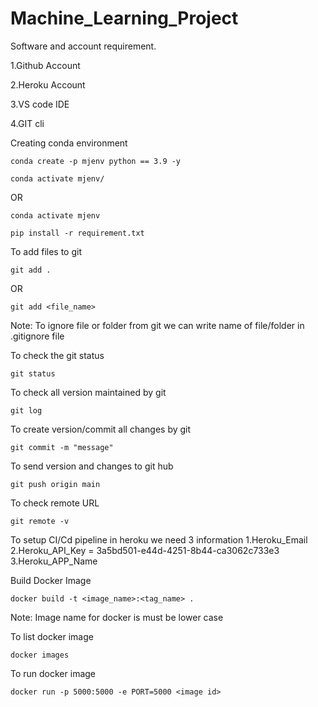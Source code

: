 # Machine_Learning_Project
Software and account requirement.

1.Github Account

2.Heroku Account

3.VS code IDE

4.GIT cli

Creating conda environment
```
conda create -p mjenv python == 3.9 -y
```
```
conda activate mjenv/
```

OR
```
conda activate mjenv
```
```
pip install -r requirement.txt
```
To add files to git
```
git add .
```
OR
```
git add <file_name>
```
Note: To ignore file or folder from git we can write name of file/folder in .gitignore file

To check the git status
```
git status
```
To check all version maintained by git 
```
git log
```
To create version/commit all changes by git
```
git commit -m "message"
```
To send version and changes to git hub 

```
git push origin main
```
To check remote URL
```
git remote -v
```
To setup CI/Cd pipeline in heroku we need 3 information
1.Heroku_Email
2.Heroku_API_Key = 3a5bd501-e44d-4251-8b44-ca3062c733e3
3.Heroku_APP_Name

Build Docker Image
```
docker build -t <image_name>:<tag_name> .
```
Note: Image name for docker is must be lower case

To list docker image
```
docker images
```
To run docker image
```
docker run -p 5000:5000 -e PORT=5000 <image id>
```
